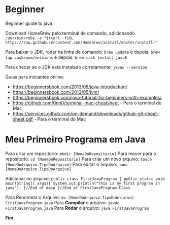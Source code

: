 # Beginner
Beginner guide to java

Download HomeBrew pelo terminal de comando, adicionando `/usr/bin/ruby -e "$(curl -fsSL https://raw.githubusercontent.com/Homebrew/install/master/install)"`

Para baixar o JDK, rodar na linha de comando: `brew update`
e depois: `brew tap caskroom/versions`
e depois: `brew cask install java8`

Para checar se o JDK esta instalado corretamente: `javac --version`

Guias para iniciantes online: 
 * https://beginnersbook.com/2013/05/java-introduction/ 
 * https://beginnersbook.com/2013/05/jvm/ 
 * https://beginnersbook.com/java-tutorial-for-beginners-with-examples/
 * https://github.com/0nn0/terminal-mac-cheatsheet - Para o terminal do Mac
 * https://services.github.com/on-demand/downloads/github-git-cheat-sheet.pdf - Para o terminal do Mac
 
 
# Meu Primeiro Programa em Java
Para criar um repositorio: `mkdir [NomeDoRepositorio]`
Para mover para o repositorio: `cd [NomeDoRepositorio]`
Para criar um novo arquivo: `touch [NomeDoArquivo.TipoDoArquivo]`
Para editar o arquivo: `nano [NomeDoArquivo.TipoDoArquivo]`

Adicionar no arquivo: 
`public class FirstJavaProgram {
  public static void main(String[] args){
    System.out.println("This is my first program in java");
  }//End of main
}//End of FirstJavaProgram Class`

Para Renomear o Arquivo: `mv [NomeDoArquivo.TipoDoArquivo] FirstJavaProgram.java`
Para  __Compilar__ o arquivo: `javac FirstJavaProgram.java`
Para __Rodar__ o arquivo: `java FirstJavaProgram`

__Fim__

